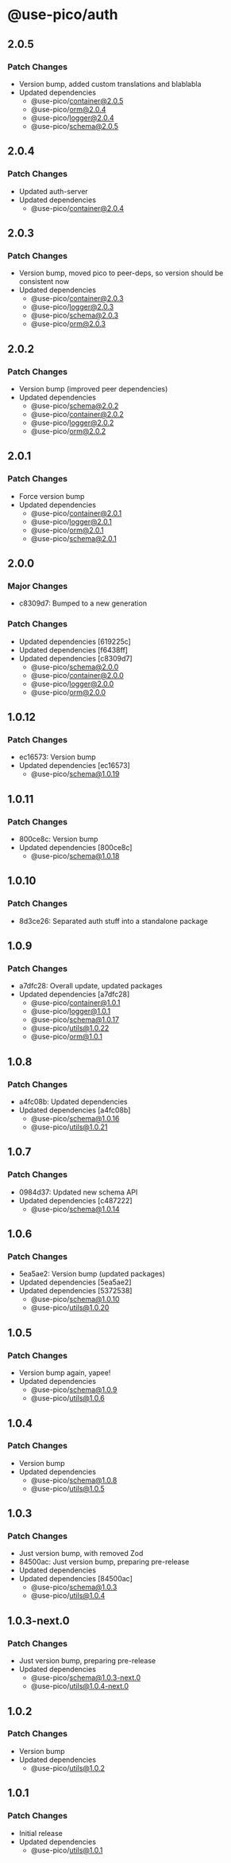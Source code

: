 # @use-pico/auth

## 2.0.5

### Patch Changes

- Version bump, added custom translations and blablabla
- Updated dependencies
    - @use-pico/container@2.0.5
    - @use-pico/orm@2.0.4
    - @use-pico/logger@2.0.4
    - @use-pico/schema@2.0.5

## 2.0.4

### Patch Changes

- Updated auth-server
- Updated dependencies
    - @use-pico/container@2.0.4

## 2.0.3

### Patch Changes

- Version bump, moved pico to peer-deps, so version should be consistent now
- Updated dependencies
    - @use-pico/container@2.0.3
    - @use-pico/logger@2.0.3
    - @use-pico/schema@2.0.3
    - @use-pico/orm@2.0.3

## 2.0.2

### Patch Changes

- Version bump (improved peer dependencies)
- Updated dependencies
    - @use-pico/schema@2.0.2
    - @use-pico/container@2.0.2
    - @use-pico/logger@2.0.2
    - @use-pico/orm@2.0.2

## 2.0.1

### Patch Changes

- Force version bump
- Updated dependencies
    - @use-pico/container@2.0.1
    - @use-pico/logger@2.0.1
    - @use-pico/orm@2.0.1
    - @use-pico/schema@2.0.1

## 2.0.0

### Major Changes

- c8309d7: Bumped to a new generation

### Patch Changes

- Updated dependencies [619225c]
- Updated dependencies [f6438ff]
- Updated dependencies [c8309d7]
    - @use-pico/schema@2.0.0
    - @use-pico/container@2.0.0
    - @use-pico/logger@2.0.0
    - @use-pico/orm@2.0.0

## 1.0.12

### Patch Changes

- ec16573: Version bump
- Updated dependencies [ec16573]
    - @use-pico/schema@1.0.19

## 1.0.11

### Patch Changes

- 800ce8c: Version bump
- Updated dependencies [800ce8c]
    - @use-pico/schema@1.0.18

## 1.0.10

### Patch Changes

- 8d3ce26: Separated auth stuff into a standalone package

## 1.0.9

### Patch Changes

- a7dfc28: Overall update, updated packages
- Updated dependencies [a7dfc28]
    - @use-pico/container@1.0.1
    - @use-pico/logger@1.0.1
    - @use-pico/schema@1.0.17
    - @use-pico/utils@1.0.22
    - @use-pico/orm@1.0.1

## 1.0.8

### Patch Changes

- a4fc08b: Updated dependencies
- Updated dependencies [a4fc08b]
    - @use-pico/schema@1.0.16
    - @use-pico/utils@1.0.21

## 1.0.7

### Patch Changes

- 0984d37: Updated new schema API
- Updated dependencies [c487222]
    - @use-pico/schema@1.0.14

## 1.0.6

### Patch Changes

- 5ea5ae2: Version bump (updated packages)
- Updated dependencies [5ea5ae2]
- Updated dependencies [5372538]
    - @use-pico/schema@1.0.10
    - @use-pico/utils@1.0.20

## 1.0.5

### Patch Changes

- Version bump again, yapee!
- Updated dependencies
    - @use-pico/schema@1.0.9
    - @use-pico/utils@1.0.6

## 1.0.4

### Patch Changes

- Version bump
- Updated dependencies
    - @use-pico/schema@1.0.8
    - @use-pico/utils@1.0.5

## 1.0.3

### Patch Changes

- Just version bump, with removed Zod
- 84500ac: Just version bump, preparing pre-release
- Updated dependencies
- Updated dependencies [84500ac]
    - @use-pico/schema@1.0.3
    - @use-pico/utils@1.0.4

## 1.0.3-next.0

### Patch Changes

- Just version bump, preparing pre-release
- Updated dependencies
    - @use-pico/schema@1.0.3-next.0
    - @use-pico/utils@1.0.4-next.0

## 1.0.2

### Patch Changes

- Version bump
- Updated dependencies
    - @use-pico/utils@1.0.2

## 1.0.1

### Patch Changes

- Initial release
- Updated dependencies
    - @use-pico/utils@1.0.1
